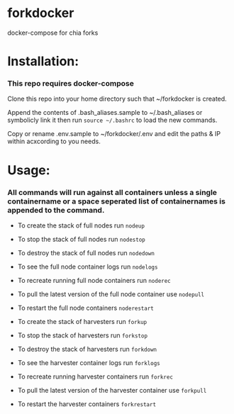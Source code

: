 # forkdocker
docker-compose for chia forks

# Installation:
### This repo requires docker-compose

Clone this repo into your home directory such that ~/forkdocker is created.

Append the contents of .bash_aliases.sample to ~/.bash_aliases or symbolicly link it then run `source ~/.bashrc` to load the new commands.

Copy or rename .env.sample to ~/forkdocker/.env and edit the paths & IP within acxcording to you needs.

# Usage:
### All commands will run against all containers unless a single containername or a space seperated list of containernames is appended to the command.
- To create the stack of full nodes run `nodeup`
- To stop the stack of full nodes run `nodestop`
- To destroy the stack of full nodes run `nodedown`
- To see the full node container logs run `nodelogs`
- To recreate running full node containers run `noderec`
- To pull the latest version of the full node container use `nodepull`
- To restart the full node containers `noderestart`

- To create the stack of harvesters run `forkup`
- To stop the stack of harvesters run `forkstop`
- To destroy the stack of harvesters run `forkdown`
- To see the harvester container logs run `forklogs`
- To recreate running harvester containers run `forkrec`
- To pull the latest version of the harvester container use `forkpull`
- To restart the harvester containers `forkrestart`